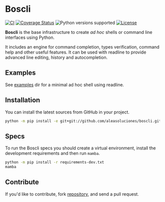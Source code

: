 # Boscli

[![CI](https://github.com/aleasoluciones/boscli/actions/workflows/ci.yml/badge.svg)](https://github.com/aleasoluciones/boscli/actions/workflows/ci.yml)
[![Coverage Status](https://coveralls.io/repos/github/aleasoluciones/boscli/badge.svg)](https://coveralls.io/github/aleasoluciones/boscli)
![Python versions supported](https://img.shields.io/badge/supports%20python-3.9%20|%203.10%20|%203.11%20|%203.12-blue.svg)
[![License](https://img.shields.io/github/license/aleasoluciones/boscli)](https://github.com/aleasoluciones/boscli/blob/master/LICENSE)

**Boscli** is the base infrastructure to create *ad hoc* shells or command line interfaces using Python.

It includes an engine for command completion, types verification, command help and other useful features. It can be used with readline to provide advanced line editing, history and autocompletion.

## Examples

See [examples](examples) dir for a minimal ad hoc shell using readline.

## Installation

You can install the latest sources from GitHub in your project.

```bash
python -m pip install -e git+git://github.com/aleasoluciones/boscli.git#egg=boscli
```

## Specs

To run the Boscli specs you should create a virtual environment, install the development requirements and then run `mamba`.

```bash
python -m pip install -r requirements-dev.txt
mamba
```

## Contribute

If you'd like to contribute, fork [repository](http://github.com/aleasoluciones/boscli), and send a pull request.
